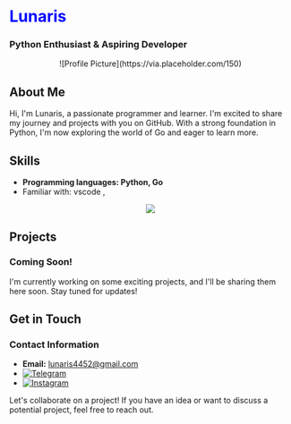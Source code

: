 # <span style="color: blue">Lunaris</span>
### Python Enthusiast & Aspiring Developer

<p align="center">
  ![Profile Picture](https://via.placeholder.com/150)
</p>

## About Me

Hi, I'm Lunaris, a passionate programmer and learner. I'm excited to share my journey and projects with you on GitHub. With a strong foundation in Python, I'm now exploring the world of Go and eager to learn more.

## Skills

* **Programming languages: Python, Go**
* Familiar with: vscode , 
<p align="center">
  <a href="https://skillicons.dev">
    <img src="https://skillicons.dev/icons?i=python,go,github,cloudflare,bash,wordpress,vscode" />
  </a>
</p>

## Projects

### **Coming Soon!**

I'm currently working on some exciting projects, and I'll be sharing them here soon. Stay tuned for updates!

## Get in Touch

### **Contact Information**

* **Email:** lunaris4452@gmail.com
* <a align="center" href="https://t.me/lunaris_0" rel="nofollow"><img src="https://camo.githubusercontent.com/8f41682a178e57a174d0c6042e9cdb842c6329b24c34b2bf4206c25e933073a9/68747470733a2f2f696d672e736869656c64732e696f2f62616467652f54656c656772616d2d3243413545303f7374796c653d666f722d7468652d6261646765266c6f676f3d74656c656772616d266c6f676f436f6c6f723d7768697465" alt="Telegram" data-canonical-src="https://img.shields.io/badge/Telegram-2CA5E0?style=for-the-badge&amp;logo=telegram&amp;logoColor=white" style="max-width: 100%;"></a>
* <a align="center" href="https://instagram.com/nocturn_6" rel="nofollow"><img src="https://camo.githubusercontent.com/94b50d6a71e67a79d85b051d8af86ad7cc541a7304e6db4825430830e9a43383/68747470733a2f2f696d672e736869656c64732e696f2f62616467652f496e7374616772616d2d2532334534343035462e7376673f7374796c653d666f722d7468652d6261646765266c6f676f3d496e7374616772616d266c6f676f436f6c6f723d7768697465" alt="Instagram" data-canonical-src="https://img.shields.io/badge/Instagram-%23E4405F.svg?style=for-the-badge&amp;logo=Instagram&amp;logoColor=white" style="max-width: 100%;"></a>

Let's collaborate on a project! If you have an idea or want to discuss a potential project, feel free to reach out.
